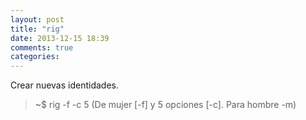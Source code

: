 ```yaml
---
layout: post
title: "rig"
date: 2013-12-15 18:39
comments: true
categories: 
---
```

Crear nuevas identidades.

>~$ rig -f -c 5 (De mujer [-f] y 5 opciones [-c]. Para hombre -m)

